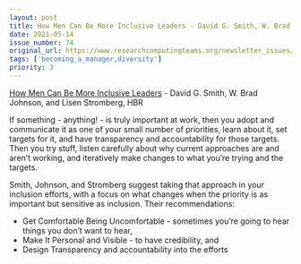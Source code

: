```yaml
---
layout: post
title: How Men Can Be More Inclusive Leaders - David G. Smith, W. Brad Johnson, and Lisen Stromberg, HBR
date: 2021-05-14
issue_number: 74
original_url: https://www.researchcomputingteams.org/newsletter_issues/0074
tags: ['becoming_a_manager,diversity']
priority: 3
---
```


<!-- markdownlint-disable MD033 -->
<!-- markdownlint-disable MD041 -->
<!-- markdownlint-disable MD049 -->

[How Men Can Be More Inclusive Leaders](https://hbr.org/2021/05/how-men-can-be-more-inclusive-leaders) - David G. Smith, W. Brad Johnson, and Lisen Stromberg, HBR

If something - anything! - is truly important at work, then you adopt and communicate it as one of your small number of priorities, learn about it, set targets for it, and have transparency and accountability for those targets.  Then you try stuff, listen carefully about why current approaches are and aren’t working, and iteratively make changes to what you’re trying and the targets.

Smith, Johnson, and Stromberg suggest taking that approach in your inclusion efforts, with a focus on what changes when the priority is as important but sensitive as inclusion.  Their recommendations:

- Get Comfortable Being Uncomfortable - sometimes you’re going to hear things you don’t want to hear,
- Make It Personal and Visible - to have credibility, and
- Design Transparency and accountability into the efforts
